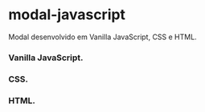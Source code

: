 # modal-javascript
Modal desenvolvido em Vanilla JavaScript, CSS e HTML.

### Vanilla JavaScript.
### CSS.
### HTML.

